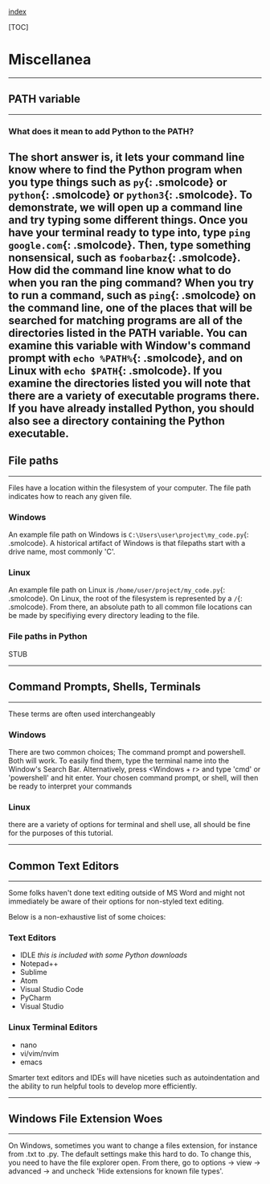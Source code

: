 [index]({{int_index}})

[TOC]

# Miscellanea
---
## PATH variable
---
### What does it mean to add Python to the PATH?
The short answer is, it lets your command line know where to find the Python program when you type things such as `py`{: .smolcode} or `python`{: .smolcode} or `python3`{: .smolcode}.
To demonstrate, we will open up a command line and try typing some different things.
Once you have your terminal ready to type into, type `ping google.com`{: .smolcode}. 
Then, type something nonsensical, such as `foobarbaz`{: .smolcode}. 
How did the command line know what to do when you ran the ping command? 
When you try to run a command, such as `ping`{: .smolcode} on the command line, one of the places that will be searched for matching programs are all of the directories listed in the PATH variable. 
You can examine this variable with Window's command prompt with `echo %PATH%`{: .smolcode}, and on Linux with `echo $PATH`{: .smolcode}. 
If you examine the directories listed you will note that there are a variety of executable programs there.
If you have already installed Python, you should also see a directory containing the Python executable.
---
## File paths
---
Files have a location within the filesystem of your computer.
The file path indicates how to reach any given file.
### Windows
An example file path on Windows is `C:\Users\user\project\my_code.py`{: .smolcode}.
A historical artifact of Windows is that filepaths start with a drive name, most commonly 'C'.
### Linux
An example file path on Linux is `/home/user/project/my_code.py`{: .smolcode}.
On Linux, the root of the filesystem is represented by a `/`{: .smolcode}.
From there, an absolute path to all common file locations can be made by specifiying every directory leading to the file.
### File paths in Python
STUB

---
## Command Prompts, Shells, Terminals
---
These terms are often used interchangeably
### Windows
There are two common choices; The command prompt and powershell. Both will work. 
To easily find them, type the terminal name into the Window's Search Bar. 
Alternatively, press <Windows + r> and type 'cmd' or 'powershell' and hit enter. 
Your chosen command prompt, or shell, will then be ready to interpret your commands
### Linux
there are a variety of options for terminal and shell use, all should be fine for the purposes of this tutorial.

---
## Common Text Editors
---
Some folks haven't done text editing outside of MS Word and might not immediately be aware of their options for non-styled text editing.

Below is a non-exhaustive list of some choices:

### Text Editors
- IDLE *this is included with some Python downloads*
- Notepad++
- Sublime
- Atom
- Visual Studio Code
- PyCharm
- Visual Studio
### Linux Terminal Editors
- nano
- vi/vim/nvim
- emacs

Smarter text editors and IDEs will have niceties such as autoindentation and the ability to run helpful tools to develop more efficiently.

---
## Windows File Extension Woes
---
On Windows, sometimes you want to change a files extension, for instance from .txt to .py.
The default settings make this hard to do.
To change this, you need to have the file explorer open. From there, go to options -> view -> advanced -> and uncheck 'Hide extensions for known file types'.
